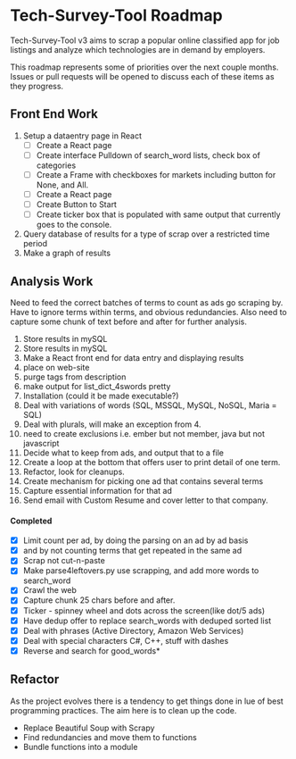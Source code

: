 # Tech-Survey-Tool Roadmap

Tech-Survey-Tool v3 aims to scrap a popular online classified app for job listings and analyze which technologies are in demand by employers.

This roadmap represents some of priorities over the next couple months. Issues or pull requests will be opened to discuss each of these items as they progress.

## Front End Work
1. Setup a dataentry page in React
    - [ ] Create a React page
    - [ ] Create interface Pulldown of search_word lists, check box of categories
    - [ ] Create a Frame with checkboxes for markets including button for None, and All.
    - [ ] Create a React page
    - [ ] Create Button to Start
    - [ ] Create ticker box that is populated with same output that currently goes to the console.
1. Query database of results for a type of scrap over a restricted time period
1. Make a graph of results

## Analysis Work

Need to feed the correct batches of terms to count as ads go scraping by. Have to ignore terms within terms, and obvious redundancies. Also need to capture some chunk of text before and after for further analysis.

1. Store results in mySQL
1. Store results in mySQL
1. Make a React front end for data entry and displaying results
1. place on web-site
1. purge tags from description
1. make output for list_dict_4swords pretty
1. Installation (could it be made executable?)
1. Deal with variations of words (SQL, MSSQL, MySQL, NoSQL, Maria = SQL)
1. Deal with plurals, will make an exception from 4.
1. need to create exclusions i.e. ember but not member, java but not javascript
1. Decide what to keep from ads, and output that to a file
1. Create a loop at the bottom that offers user to print detail of one term.
1. Refactor, look for cleanups.
1. Create mechanism for picking one ad that contains several terms
1. Capture essential information for that ad
1. Send email with Custom Resume and cover letter to that company.
#### Completed
- [x] Limit count per ad, by doing the parsing on an ad by ad basis
- [x] and by not counting terms that get repeated in the same ad
- [x] Scrap not cut-n-paste
- [x] Make parse4leftovers.py use scrapping, and add more words to search_word
- [x] Crawl the web
- [x] Capture chunk 25 chars before and after.
- [x] Ticker - spinney wheel and dots across the screen(like dot/5 ads)
- [x] Have dedup offer to replace search_words with deduped sorted list
- [x] Deal with phrases (Active Directory, Amazon Web Services)
- [x] Deal with special characters C#, C++, stuff with dashes
- [x] Reverse and search for good_words*

## Refactor

As the project evolves there is a tendency to get things done in lue of best programming practices. The aim here is to clean up the code.

- Replace Beautiful Soup with Scrapy
- Find redundancies and move them to functions
- Bundle functions into a module
